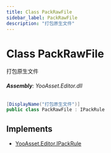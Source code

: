 ```yaml
---
title: Class PackRawFile
sidebar_label: PackRawFile
description: "打包原生文件"
---
```

# Class PackRawFile
打包原生文件

###### **Assembly**: YooAsset.Editor.dll

```csharp title="Declaration"
[DisplayName("打包原生文件")]
public class PackRawFile : IPackRule
```

## Implements

* [YooAsset.Editor.IPackRule](../YooAsset.Editor/IPackRule.md)
